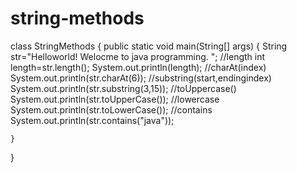 # string-methods
class StringMethods {
    public static void main(String[] args) {
        String str="Helloworld! Welocme to java programming. ";
        //length
        int length=str.length();
        System.out.println(length);
        //charAt(index)
        System.out.println(str.charAt(6));
        //substring(start,endingindex)
        System.out.println(str.substring(3,15));
        //toUppercase()
         System.out.println(str.toUpperCase());
         //lowercase
          System.out.println(str.toLowerCase());
         //contains
          System.out.println(str.contains("java"));
       
    }
}
